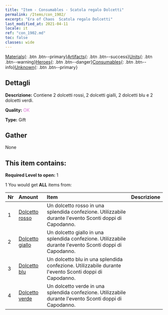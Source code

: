 ```yaml
---
title: "Item - Consumables - Scatola regalo Dolcetti"
permalink: /Items/con_1902/
excerpt: "Era of Chaos  Scatola regalo Dolcetti"
last_modified_at: 2021-04-11
locale: it
ref: "con_1902.md"
toc: false
classes: wide
---
```

 [Materials](/it/Items/){: .btn .btn--primary}[Artifacts](/it/Items/Artifacts/){: .btn .btn--success}[Units](/it/Items/Units/){: .btn .btn--warning}[Heroes](/it/Items/Heroes/){: .btn .btn--danger}[Consumables](/it/Items/Consumables/){: .btn .btn--info}[Unknown](/it/Items/Unknown/){: .btn .btn--primary}

## Dettagli
 **Descrizione:** Contiene 2 dolcetti rossi, 2 dolcetti gialli, 2 dolcetti blu e 2 dolcetti verdi.

 **Quality:** <span style="color: #DA70D6">OK</span>

 **Type:** Gift

## Gather

  None

## This item contains:

 **Required Level to open:** 1

 1 You would get **ALL** items  from:

  | Nr | Amount |     Item    | Descrizione |
  |:---|:-------|:------------|:-----------:|
  | 1 | [Dolcetto rosso](/it/Items/con_549/) | Un dolcetto rosso in una splendida confezione. Utilizzabile durante l'evento Sconti doppi di Capodanno. | 
  | 2 | [Dolcetto giallo](/it/Items/con_550/) | Un dolcetto giallo in una splendida confezione. Utilizzabile durante l'evento Sconti doppi di Capodanno. | 
  | 3 | [Dolcetto blu](/it/Items/con_551/) | Un dolcetto blu in una splendida confezione. Utilizzabile durante l'evento Sconti doppi di Capodanno. | 
  | 4 | [Dolcetto verde](/it/Items/con_552/) | Un dolcetto verde in una splendida confezione. Utilizzabile durante l'evento Sconti doppi di Capodanno. | 
